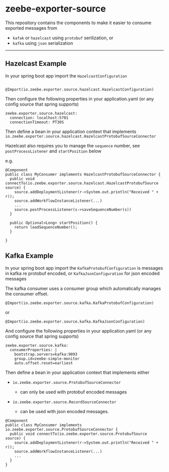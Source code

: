 # zeebe-exporter-source

This repository contains the components to make it easier to consume exported messages from
* `kafak` or `hazelcast` using `protobuf` serilization, or
* `kafka` using `json` serialization

---

## Hazelcast Example

In your spring boot app import the `HazelcastConfiguration`

```

@Import(io.zeebe.exporter.source.hazelcast.HazelcastConfiguration)

```

Then configure the following properties in your application.yaml (or any config source that spring supports)

```
zeebe.exporter.source.hazelcast:
  connection: localhost:5701
  connectionTimeout: PT30S
```

Then define a bean in your application context that implements ```io.zeebe.exporter.source.hazelcast.HazelcastProtobufSourceConnector```

Hazelcast also requires you to manage the `sequence` number, see `postProcessListener` and `startPosition` below

e.g.

```
@Component
public class MyConsumer implements HazelcastProtobufSourceConnector {
  public void connectTo(io.zeebe.exporter.source.hazelcast.HazelcastProtobufSource source) {
    source.addDeploymentListener(r->System.out.println("Received " + r));
    source.addWorkflowInstanceListener(...)
    ...
    source.postProcessListener(s->saveSequenceNumber(s))
  }

  public Optional<Long> startPosition() {
    return loadSequenceNumber();
  }

}
```



## Kafka Example

In your spring boot app import the `KafkaProtobufConfiguration` is messages in kafka re protobuf encoded, or `KafkaJsonConfiguration` for json encoded messages

The kafka consumer uses a consumer group which automatically manages the consumer offset.

```
@Import(io.zeebe.exporter.source.kafka.KafkaProtobufConfiguration)
```
or
```
@Import(io.zeebe.exporter.source.kafka.KafkaJsonConfiguration)
```

And configure the following properties in your application.yaml (or any config source that spring supports)

```
zeebe.exporter.source.kafka:
  consumerProperties: |
    bootstrap.servers=kafka:9093
    group.id=zeebe-simple-monitor
    auto.offset.reset=earliest

```

Then define a bean in your application context that implements either

* ```io.zeebe.exporter.source.ProtobufSourceConnector```
  * can only be used with protobuf encoded messages
  
* ```io.zeebe.exporter.source.RecordSourceConnector```
  * can be used with json encoded messages. 

```
@Component
public class MyConsumer implements io.zeebe.exporter.source.ProtobufSourceConnector {
  public void connectTo(io.zeebe.exporter.source.ProtobufSource source) {
    source.addDeploymentListener(r->System.out.println("Received " + r));
    source.addWorkflowInstanceListener(...)
    ...
  }
}
```